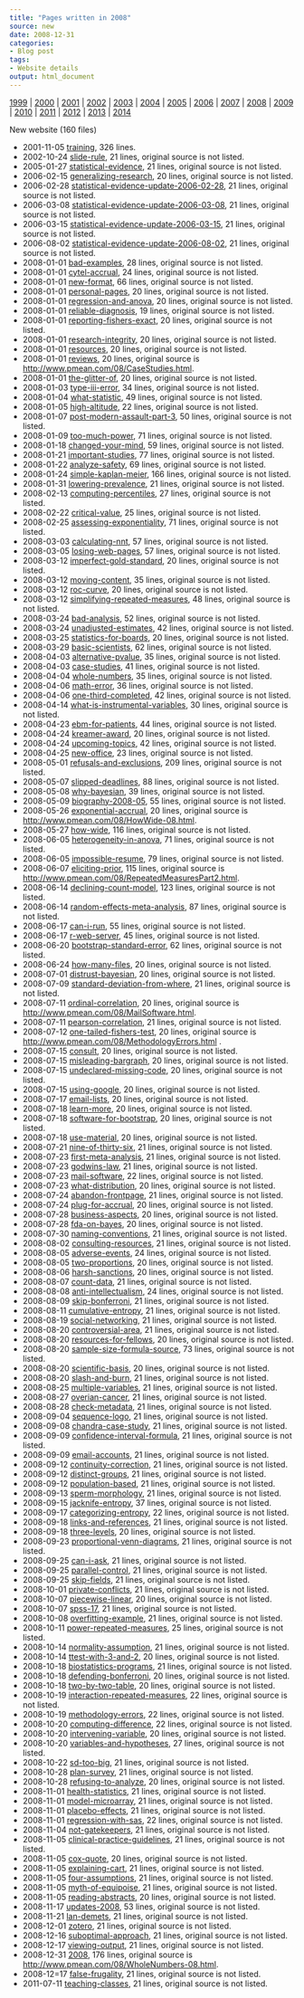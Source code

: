 ```yaml
---
title: "Pages written in 2008"
source: new
date: 2008-12-31
categories:
- Blog post
tags:
- Website details
output: html_document
---
```

 
[1999](http://new.pmean.com/1999/) | [2000](http://new.pmean.com/2000/) | [2001](http://new.pmean.com/2001/) | [2002](http://new.pmean.com/2002/) | [2003](http://new.pmean.com/2003/) | [2004](http://new.pmean.com/2004/) | [2005](http://new.pmean.com/2005/) | [2006](http://new.pmean.com/2006/) | [2007](http://new.pmean.com/2007/) | [2008](http://new.pmean.com/2008/) | [2009](http://new.pmean.com/2009/) | [2010](http://new.pmean.com/2010/) | [2011](http://new.pmean.com/2011/) | [2012](http://new.pmean.com/2012/) | [2013](http://new.pmean.com/2013/) | [2014](http://new.pmean.com/2014/)
 
New website (160 files)
 
+ 2001-11-05 [training](http://new.pmean.com/training/),  326 lines.  
+ 2002-10-24 [slide-rule](http://new.pmean.com/slide-rule/),  21 lines, original source is not listed.  
+ 2005-01-27 [statistical-evidence](http://new.pmean.com/statistical-evidence/),  21 lines, original source is not listed.  
+ 2006-02-15 [generalizing-research](http://new.pmean.com/generalizing-research/),  20 lines, original source is not listed.  
+ 2006-02-28 [statistical-evidence-update-2006-02-28](http://new.pmean.com/statistical-evidence-update-2006-02-28/),  21 lines, original source is not listed.  
+ 2006-03-08 [statistical-evidence-update-2006-03-08](http://new.pmean.com/statistical-evidence-update-2006-03-08/),  21 lines, original source is not listed.  
+ 2006-03-15 [statistical-evidence-update-2006-03-15](http://new.pmean.com/statistical-evidence-update-2006-03-15/),  21 lines, original source is not listed.  
+ 2006-08-02 [statistical-evidence-update-2006-08-02](http://new.pmean.com/statistical-evidence-update-2006-08-02/),  21 lines, original source is not listed.  
+ 2008-01-01 [bad-examples](http://new.pmean.com/bad-examples/),  28 lines, original source is not listed.  
+ 2008-01-01 [cytel-accrual](http://new.pmean.com/cytel-accrual/),  24 lines, original source is not listed.  
+ 2008-01-01 [new-format](http://new.pmean.com/new-format/),  66 lines, original source is not listed.  
+ 2008-01-01 [personal-pages](http://new.pmean.com/personal-pages/),  20 lines, original source is not listed.  
+ 2008-01-01 [regression-and-anova](http://new.pmean.com/regression-and-anova/),  20 lines, original source is not listed.  
+ 2008-01-01 [reliable-diagnosis](http://new.pmean.com/reliable-diagnosis/),  19 lines, original source is not listed.  
+ 2008-01-01 [reporting-fishers-exact](http://new.pmean.com/reporting-fishers-exact/),  20 lines, original source is not listed.  
+ 2008-01-01 [research-integrity](http://new.pmean.com/research-integrity/),  20 lines, original source is not listed.  
+ 2008-01-01 [resources](http://new.pmean.com/resources/),  20 lines, original source is not listed.  
+ 2008-01-01 [reviews](http://new.pmean.com/reviews/),  20 lines, original source is http://www.pmean.com/08/CaseStudies.html.  
+ 2008-01-01 [the-glitter-of](http://new.pmean.com/the-glitter-of/),  20 lines, original source is not listed.  
+ 2008-01-03 [type-iii-error](http://new.pmean.com/type-iii-error/),  34 lines, original source is not listed.  
+ 2008-01-04 [what-statistic](http://new.pmean.com/what-statistic/),  49 lines, original source is not listed.  
+ 2008-01-05 [high-altitude](http://new.pmean.com/high-altitude/),  22 lines, original source is not listed.  
+ 2008-01-07 [post-modern-assault-part-3](http://new.pmean.com/post-modern-assault-part-3/),  50 lines, original source is not listed.  
+ 2008-01-09 [too-much-power](http://new.pmean.com/too-much-power/),  71 lines, original source is not listed.  
+ 2008-01-18 [changed-your-mind](http://new.pmean.com/changed-your-mind/),  59 lines, original source is not listed.  
+ 2008-01-21 [important-studies](http://new.pmean.com/important-studies/),  77 lines, original source is not listed.  
+ 2008-01-22 [analyze-safety](http://new.pmean.com/analyze-safety/),  69 lines, original source is not listed.  
+ 2008-01-24 [simple-kaplan-meier](http://new.pmean.com/simple-kaplan-meier/),  166 lines, original source is not listed.  
+ 2008-01-31 [lowering-prevalence](http://new.pmean.com/lowering-prevalence/),  21 lines, original source is not listed.  
+ 2008-02-13 [computing-percentiles](http://new.pmean.com/computing-percentiles/),  27 lines, original source is not listed.  
+ 2008-02-22 [critical-value](http://new.pmean.com/critical-value/),  25 lines, original source is not listed.  
+ 2008-02-25 [assessing-exponentiality](http://new.pmean.com/assessing-exponentiality/),  71 lines, original source is not listed.  
+ 2008-03-03 [calculating-nnt](http://new.pmean.com/calculating-nnt/),  57 lines, original source is not listed.  
+ 2008-03-05 [losing-web-pages](http://new.pmean.com/losing-web-pages/),  57 lines, original source is not listed.  
+ 2008-03-12 [imperfect-gold-standard](http://new.pmean.com/imperfect-gold-standard/),  20 lines, original source is not listed.  
+ 2008-03-12 [moving-content](http://new.pmean.com/moving-content/),  35 lines, original source is not listed.  
+ 2008-03-12 [roc-curve](http://new.pmean.com/roc-curve/),  20 lines, original source is not listed.  
+ 2008-03-12 [simplifying-repeated-measures](http://new.pmean.com/simplifying-repeated-measures/),  48 lines, original source is not listed.  
+ 2008-03-24 [bad-analysis](http://new.pmean.com/bad-analysis/),  52 lines, original source is not listed.  
+ 2008-03-24 [unadjusted-estimates](http://new.pmean.com/unadjusted-estimates/),  42 lines, original source is not listed.  
+ 2008-03-25 [statistics-for-boards](http://new.pmean.com/statistics-for-boards/),  20 lines, original source is not listed.  
+ 2008-03-29 [basic-scientists](http://new.pmean.com/basic-scientists/),  62 lines, original source is not listed.  
+ 2008-04-03 [alternative-pvalue](http://new.pmean.com/alternative-pvalue/),  35 lines, original source is not listed.  
+ 2008-04-03 [case-studies](http://new.pmean.com/case-studies/),  41 lines, original source is not listed.  
+ 2008-04-04 [whole-numbers](http://new.pmean.com/whole-numbers/),  35 lines, original source is not listed.  
+ 2008-04-06 [math-error](http://new.pmean.com/math-error/),  36 lines, original source is not listed.  
+ 2008-04-06 [one-third-completed](http://new.pmean.com/one-third-completed/),  42 lines, original source is not listed.  
+ 2008-04-14 [what-is-instrumental-variables](http://new.pmean.com/what-is-instrumental-variables/),  30 lines, original source is not listed.  
+ 2008-04-23 [ebm-for-patients](http://new.pmean.com/ebm-for-patients/),  44 lines, original source is not listed.  
+ 2008-04-24 [kreamer-award](http://new.pmean.com/kreamer-award/),  20 lines, original source is not listed.  
+ 2008-04-24 [upcoming-topics](http://new.pmean.com/upcoming-topics/),  42 lines, original source is not listed.  
+ 2008-04-25 [new-office](http://new.pmean.com/new-office/),  23 lines, original source is not listed.  
+ 2008-05-01 [refusals-and-exclusions](http://new.pmean.com/refusals-and-exclusions/),  209 lines, original source is not listed.  
+ 2008-05-07 [slipped-deadlines](http://new.pmean.com/slipped-deadlines/),  88 lines, original source is not listed.  
+ 2008-05-08 [why-bayesian](http://new.pmean.com/why-bayesian/),  39 lines, original source is not listed.  
+ 2008-05-09 [biography-2008-05](http://new.pmean.com/biography-2008-05/),  55 lines, original source is not listed.  
+ 2008-05-26 [exponential-accrual](http://new.pmean.com/exponential-accrual/),  20 lines, original source is http://www.pmean.com/08/HowWide-08.html.  
+ 2008-05-27 [how-wide](http://new.pmean.com/how-wide/),  116 lines, original source is not listed.  
+ 2008-06-05 [heterogeneity-in-anova](http://new.pmean.com/heterogeneity-in-anova/),  71 lines, original source is not listed.  
+ 2008-06-05 [impossible-resume](http://new.pmean.com/impossible-resume/),  79 lines, original source is not listed.  
+ 2008-06-07 [eliciting-prior](http://new.pmean.com/eliciting-prior/),  115 lines, original source is http://www.pmean.com/08/RepeatedMeasuresPart2.html.  
+ 2008-06-14 [declining-count-model](http://new.pmean.com/declining-count-model/),  123 lines, original source is not listed.  
+ 2008-06-14 [random-effects-meta-analysis](http://new.pmean.com/random-effects-meta-analysis/),  87 lines, original source is not listed.  
+ 2008-06-17 [can-i-run](http://new.pmean.com/can-i-run/),  55 lines, original source is not listed.  
+ 2008-06-17 [r-web-server](http://new.pmean.com/r-web-server/),  45 lines, original source is not listed.  
+ 2008-06-20 [bootstrap-standard-error](http://new.pmean.com/bootstrap-standard-error/),  62 lines, original source is not listed.  
+ 2008-06-24 [how-many-files](http://new.pmean.com/how-many-files/),  20 lines, original source is not listed.  
+ 2008-07-01 [distrust-bayesian](http://new.pmean.com/distrust-bayesian/),  20 lines, original source is not listed.  
+ 2008-07-09 [standard-deviation-from-where](http://new.pmean.com/standard-deviation-from-where/),  21 lines, original source is not listed.  
+ 2008-07-11 [ordinal-correlation](http://new.pmean.com/ordinal-correlation/),  20 lines, original source is http://www.pmean.com/08/MailSoftware.html.  
+ 2008-07-11 [pearson-correlation](http://new.pmean.com/pearson-correlation/),  21 lines, original source is not listed.  
+ 2008-07-12 [one-tailed-fishers-test](http://new.pmean.com/one-tailed-fishers-test/),  20 lines, original source is http://www.pmean.com/08/MethodologyErrors.html .  
+ 2008-07-15 [consult](http://new.pmean.com/consult/),  20 lines, original source is not listed.  
+ 2008-07-15 [misleading-bargraph](http://new.pmean.com/misleading-bargraph/),  20 lines, original source is not listed.  
+ 2008-07-15 [undeclared-missing-code](http://new.pmean.com/undeclared-missing-code/),  20 lines, original source is not listed.  
+ 2008-07-15 [using-google](http://new.pmean.com/using-google/),  20 lines, original source is not listed.  
+ 2008-07-17 [email-lists](http://new.pmean.com/email-lists/),  20 lines, original source is not listed.  
+ 2008-07-18 [learn-more](http://new.pmean.com/learn-more/),  20 lines, original source is not listed.  
+ 2008-07-18 [software-for-bootstrap](http://new.pmean.com/software-for-bootstrap/),  20 lines, original source is not listed.  
+ 2008-07-18 [use-material](http://new.pmean.com/use-material/),  20 lines, original source is not listed.  
+ 2008-07-21 [nine-of-thirty-six](http://new.pmean.com/nine-of-thirty-six/),  21 lines, original source is not listed.  
+ 2008-07-23 [first-meta-analysis](http://new.pmean.com/first-meta-analysis/),  21 lines, original source is not listed.  
+ 2008-07-23 [godwins-law](http://new.pmean.com/godwins-law/),  21 lines, original source is not listed.  
+ 2008-07-23 [mail-software](http://new.pmean.com/mail-software/),  22 lines, original source is not listed.  
+ 2008-07-23 [what-distribution](http://new.pmean.com/what-distribution/),  20 lines, original source is not listed.  
+ 2008-07-24 [abandon-frontpage](http://new.pmean.com/abandon-frontpage/),  21 lines, original source is not listed.  
+ 2008-07-24 [plug-for-accrual](http://new.pmean.com/plug-for-accrual/),  20 lines, original source is not listed.  
+ 2008-07-28 [business-aspects](http://new.pmean.com/business-aspects/),  20 lines, original source is not listed.  
+ 2008-07-28 [fda-on-bayes](http://new.pmean.com/fda-on-bayes/),  20 lines, original source is not listed.  
+ 2008-07-30 [naming-conventions](http://new.pmean.com/naming-conventions/),  21 lines, original source is not listed.  
+ 2008-08-02 [consulting-resources](http://new.pmean.com/consulting-resources/),  21 lines, original source is not listed.  
+ 2008-08-05 [adverse-events](http://new.pmean.com/adverse-events/),  24 lines, original source is not listed.  
+ 2008-08-05 [two-proportions](http://new.pmean.com/two-proportions/),  20 lines, original source is not listed.  
+ 2008-08-06 [harsh-sanctions](http://new.pmean.com/harsh-sanctions/),  20 lines, original source is not listed.  
+ 2008-08-07 [count-data](http://new.pmean.com/count-data/),  21 lines, original source is not listed.  
+ 2008-08-08 [anti-intellectualism](http://new.pmean.com/anti-intellectualism/),  24 lines, original source is not listed.  
+ 2008-08-09 [skip-bonferroni](http://new.pmean.com/skip-bonferroni/),  21 lines, original source is not listed.  
+ 2008-08-11 [cumulative-entropy](http://new.pmean.com/cumulative-entropy/),  21 lines, original source is not listed.  
+ 2008-08-19 [social-networking](http://new.pmean.com/social-networking/),  21 lines, original source is not listed.  
+ 2008-08-20 [controversial-area](http://new.pmean.com/controversial-area/),  21 lines, original source is not listed.  
+ 2008-08-20 [resources-for-fellows](http://new.pmean.com/resources-for-fellows/),  20 lines, original source is not listed.  
+ 2008-08-20 [sample-size-formula-source](http://new.pmean.com/sample-size-formula-source/),  73 lines, original source is not listed.  
+ 2008-08-20 [scientific-basis](http://new.pmean.com/scientific-basis/),  20 lines, original source is not listed.  
+ 2008-08-20 [slash-and-burn](http://new.pmean.com/slash-and-burn/),  21 lines, original source is not listed.  
+ 2008-08-25 [multiple-variables](http://new.pmean.com/multiple-variables/),  21 lines, original source is not listed.  
+ 2008-08-27 [overian-cancer](http://new.pmean.com/overian-cancer/),  21 lines, original source is not listed.  
+ 2008-08-28 [check-metadata](http://new.pmean.com/check-metadata/),  21 lines, original source is not listed.  
+ 2008-09-04 [sequence-logo](http://new.pmean.com/sequence-logo/),  21 lines, original source is not listed.  
+ 2008-09-08 [chandra-case-study](http://new.pmean.com/chandra-case-study/),  21 lines, original source is not listed.  
+ 2008-09-09 [confidence-interval-formula](http://new.pmean.com/confidence-interval-formula/),  21 lines, original source is not listed.  
+ 2008-09-09 [email-accounts](http://new.pmean.com/email-accounts/),  21 lines, original source is not listed.  
+ 2008-09-12 [continuity-correction](http://new.pmean.com/continuity-correction/),  21 lines, original source is not listed.  
+ 2008-09-12 [distinct-groups](http://new.pmean.com/distinct-groups/),  21 lines, original source is not listed.  
+ 2008-09-12 [population-based](http://new.pmean.com/population-based/),  21 lines, original source is not listed.  
+ 2008-09-13 [sperm-morphology](http://new.pmean.com/sperm-morphology/),  21 lines, original source is not listed.  
+ 2008-09-15 [jacknife-entropy](http://new.pmean.com/jacknife-entropy/),  37 lines, original source is not listed.  
+ 2008-09-17 [categorizing-entropy](http://new.pmean.com/categorizing-entropy/),  22 lines, original source is not listed.  
+ 2008-09-18 [links-and-references](http://new.pmean.com/links-and-references/),  21 lines, original source is not listed.  
+ 2008-09-18 [three-levels](http://new.pmean.com/three-levels/),  20 lines, original source is not listed.  
+ 2008-09-23 [proportional-venn-diagrams](http://new.pmean.com/proportional-venn-diagrams/),  21 lines, original source is not listed.  
+ 2008-09-25 [can-i-ask](http://new.pmean.com/can-i-ask/),  21 lines, original source is not listed.  
+ 2008-09-25 [parallel-control](http://new.pmean.com/parallel-control/),  21 lines, original source is not listed.  
+ 2008-09-25 [skip-fields](http://new.pmean.com/skip-fields/),  21 lines, original source is not listed.  
+ 2008-10-01 [private-conflicts](http://new.pmean.com/private-conflicts/),  21 lines, original source is not listed.  
+ 2008-10-07 [piecewise-linear](http://new.pmean.com/piecewise-linear/),  20 lines, original source is not listed.  
+ 2008-10-07 [spss-17](http://new.pmean.com/spss-17/),  21 lines, original source is not listed.  
+ 2008-10-08 [overfitting-example](http://new.pmean.com/overfitting-example/),  21 lines, original source is not listed.  
+ 2008-10-11 [power-repeated-measures](http://new.pmean.com/power-repeated-measures/),  25 lines, original source is not listed.  
+ 2008-10-14 [normality-assumption](http://new.pmean.com/normality-assumption/),  21 lines, original source is not listed.  
+ 2008-10-14 [ttest-with-3-and-2](http://new.pmean.com/ttest-with-3-and-2/),  20 lines, original source is not listed.  
+ 2008-10-18 [biostatistics-programs](http://new.pmean.com/biostatistics-programs/),  21 lines, original source is not listed.  
+ 2008-10-18 [defending-bonferroni](http://new.pmean.com/defending-bonferroni/),  20 lines, original source is not listed.  
+ 2008-10-18 [two-by-two-table](http://new.pmean.com/two-by-two-table/),  20 lines, original source is not listed.  
+ 2008-10-19 [interaction-repeated-measures](http://new.pmean.com/interaction-repeated-measures/),  22 lines, original source is not listed.  
+ 2008-10-19 [methodology-errors](http://new.pmean.com/methodology-errors/),  22 lines, original source is not listed.  
+ 2008-10-20 [computing-difference](http://new.pmean.com/computing-difference/),  22 lines, original source is not listed.  
+ 2008-10-20 [intervening-variable](http://new.pmean.com/intervening-variable/),  20 lines, original source is not listed.  
+ 2008-10-20 [variables-and-hypotheses](http://new.pmean.com/variables-and-hypotheses/),  27 lines, original source is not listed.  
+ 2008-10-22 [sd-too-big](http://new.pmean.com/sd-too-big/),  21 lines, original source is not listed.  
+ 2008-10-28 [plan-survey](http://new.pmean.com/plan-survey/),  21 lines, original source is not listed.  
+ 2008-10-28 [refusing-to-analyze](http://new.pmean.com/refusing-to-analyze/),  20 lines, original source is not listed.  
+ 2008-11-01 [health-statistics](http://new.pmean.com/health-statistics/),  21 lines, original source is not listed.  
+ 2008-11-01 [model-microarray](http://new.pmean.com/model-microarray/),  21 lines, original source is not listed.  
+ 2008-11-01 [placebo-effects](http://new.pmean.com/placebo-effects/),  21 lines, original source is not listed.  
+ 2008-11-01 [regression-with-sas](http://new.pmean.com/regression-with-sas/),  22 lines, original source is not listed.  
+ 2008-11-04 [not-gatekeepers](http://new.pmean.com/not-gatekeepers/),  21 lines, original source is not listed.  
+ 2008-11-05 [clinical-practice-guidelines](http://new.pmean.com/clinical-practice-guidelines/),  21 lines, original source is not listed.  
+ 2008-11-05 [cox-quote](http://new.pmean.com/cox-quote/),  20 lines, original source is not listed.  
+ 2008-11-05 [explaining-cart](http://new.pmean.com/explaining-cart/),  21 lines, original source is not listed.  
+ 2008-11-05 [four-assumptions](http://new.pmean.com/four-assumptions/),  21 lines, original source is not listed.  
+ 2008-11-05 [myth-of-equipoise](http://new.pmean.com/myth-of-equipoise/),  21 lines, original source is not listed.  
+ 2008-11-05 [reading-abstracts](http://new.pmean.com/reading-abstracts/),  20 lines, original source is not listed.  
+ 2008-11-17 [updates-2008](http://new.pmean.com/updates-2008/),  53 lines, original source is not listed.  
+ 2008-11-21 [lan-demets](http://new.pmean.com/lan-demets/),  21 lines, original source is not listed.  
+ 2008-12-01 [zotero](http://new.pmean.com/zotero/),  21 lines, original source is not listed.  
+ 2008-12-16 [suboptimal-approach](http://new.pmean.com/suboptimal-approach/),  21 lines, original source is not listed.  
+ 2008-12-17 [viewing-output](http://new.pmean.com/viewing-output/),  21 lines, original source is not listed.  
+ 2008-12-31 [2008](http://new.pmean.com/2008/),  176 lines, original source is http://www.pmean.com/08/WholeNumbers-08.html.  
+ 2008-12=17 [false-frugality](http://new.pmean.com/false-frugality/),  21 lines, original source is not listed.  
+ 2011-07-11 [teaching-classes](http://new.pmean.com/teaching-classes/),  21 lines, original source is not listed.
 
